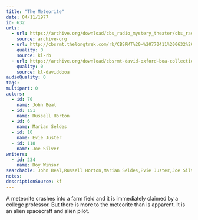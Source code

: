 ```yaml
---
title: "The Meteorite"
date: 04/11/1977
id: 632
urls: 
  - url: https://archive.org/download/cbs_radio_mystery_theater/cbs_radio_mystery_theater-0601-0650.zip/cbs_radio_mystery_theater-0601-0650%2Fcbsrmt_0632_the_meteorite.mp3
    source: archive-org
  - url: http://cbsrmt.thelongtrek.com/rb/CBSRMT%20-%20770411%200632%20The%20Meteorite_WLNH-FM_rb.mp3
    quality: 0
    source: kl-rb
  - url: https://archive.org/download/cbsrmt-david-oxford-boa-collection/CBSRMT-770411-0632-The-Meteorite-(128-44)_WWSW-{BoA}.mp3
    quality: 0
    source: kl-davidoboa
audioQuality: 0
tags: 
multipart: 0
actors:  
  - id: 70
    name: John Beal  
  - id: 151
    name: Russell Horton  
  - id: 6
    name: Marian Seldes  
  - id: 10
    name: Evie Juster  
  - id: 118
    name: Joe Silver
writers:  
  - id: 234
    name: Roy Winsor
searchable: John Beal,Russell Horton,Marian Seldes,Evie Juster,Joe Silver Roy Winsor
notes: 
descriptionSource: kf
---
```

A meteorite crashes into a farm field and it is immediately claimed by a college professor. But there is more to the meteorite than is apparent. It is an alien spacecraft and alien pilot.